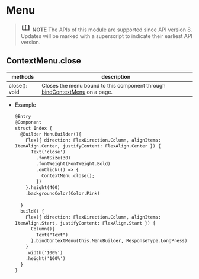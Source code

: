 # Menu

> ![icon-note.gif](public_sys-resources/icon-note.gif) **NOTE**
> The APIs of this module are supported since API version 8. Updates will be marked with a superscript to indicate their earliest API version.

## ContextMenu.close
|methods|description|
|----|---|
|close(): void|Closes the menu bound to this component through [bindContextMenu](./ts-universal-attributes-menu.md#Atrributes) on a page.|

- Example
  ```
  @Entry
  @Component
  struct Index {
    @Builder MenuBuilder(){
      Flex({ direction: FlexDirection.Column, alignItems: ItemAlign.Center, justifyContent: FlexAlign.Center }) {
        Text('close')
          .fontSize(30)
          .fontWeight(FontWeight.Bold)
          .onClick(() => {
            ContextMenu.close();
          })
      }.height(400)
      .backgroundColor(Color.Pink)
  
    }
    build() {
      Flex({ direction: FlexDirection.Column, alignItems: ItemAlign.Start, justifyContent: FlexAlign.Start }) {
        Column(){
          Text("Text")
        }.bindContextMenu(this.MenuBuilder, ResponseType.LongPress)
      }
      .width('100%')
      .height('100%')
    }
  }
  ```
